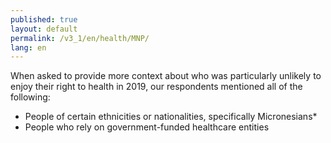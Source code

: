 ```yaml
---
published: true
layout: default
permalink: /v3_1/en/health/MNP/
lang: en
---
```

When asked to provide more context about who was particularly unlikely to enjoy their right to health in 2019, our respondents mentioned all of the following:

-	People of certain ethnicities or nationalities, specifically Micronesians*
-	People who rely on government-funded healthcare entities
